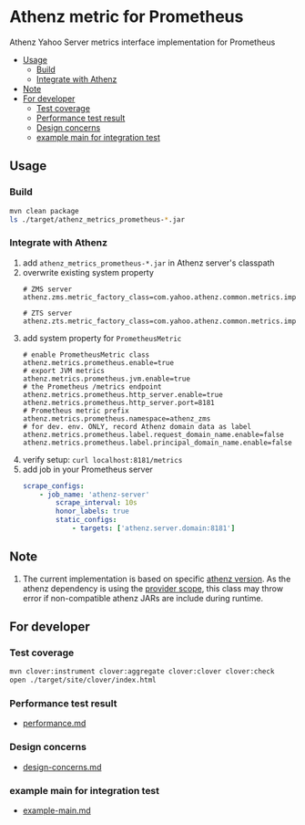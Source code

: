 # Athenz metric for Prometheus
Athenz Yahoo Server metrics interface implementation for Prometheus

<!-- TOC -->

- [Usage](#usage)
    - [Build](#build)
    - [Integrate with Athenz](#integrate-with-athenz)
- [Note](#note)
- [For developer](#for-developer)
    - [Test coverage](#test-coverage)
    - [Performance test result](#performance-test-result)
    - [Design concerns](#design-concerns)
    - [example main for integration test](#example-main-for-integration-test)

<!-- /TOC -->

<a id="markdown-usage" name="usage"></a>
## Usage

<a id="markdown-build" name="build"></a>
### Build
```bash
mvn clean package
ls ./target/athenz_metrics_prometheus-*.jar
```

<a id="markdown-integrate-with-athenz" name="integrate-with-athenz"></a>
### Integrate with Athenz
1. add `athenz_metrics_prometheus-*.jar` in Athenz server's classpath
1. overwrite existing system property
    ```properties
    # ZMS server
    athenz.zms.metric_factory_class=com.yahoo.athenz.common.metrics.impl.prometheus.PrometheusMetricFactory

    # ZTS server
    athenz.zts.metric_factory_class=com.yahoo.athenz.common.metrics.impl.prometheus.PrometheusMetricFactory
    ```
1. add system property for `PrometheusMetric`
    ```properties
    # enable PrometheusMetric class
    athenz.metrics.prometheus.enable=true
    # export JVM metrics
    athenz.metrics.prometheus.jvm.enable=true
    # the Prometheus /metrics endpoint
    athenz.metrics.prometheus.http_server.enable=true
    athenz.metrics.prometheus.http_server.port=8181
    # Prometheus metric prefix
    athenz.metrics.prometheus.namespace=athenz_zms
    # for dev. env. ONLY, record Athenz domain data as label
    athenz.metrics.prometheus.label.request_domain_name.enable=false
    athenz.metrics.prometheus.label.principal_domain_name.enable=false
    ```
1. verify setup: `curl localhost:8181/metrics`
1. add job in your Prometheus server
    ```yaml
    scrape_configs:
        - job_name: 'athenz-server'
            scrape_interval: 10s
            honor_labels: true
            static_configs:
                - targets: ['athenz.server.domain:8181']
    ```

<a id="markdown-note" name="note"></a>
## Note

1. The current implementation is based on specific [athenz version](./pom.xml#L31). As the athenz dependency is using the [provider scope](./pom.xml#L51), this class may throw error if non-compatible athenz JARs are include during runtime.

<a id="markdown-for-developer" name="for-developer"></a>
## For developer

<a id="markdown-test-coverage" name="test-coverage"></a>
### Test coverage
```bash
mvn clover:instrument clover:aggregate clover:clover clover:check
open ./target/site/clover/index.html
```

<a id="markdown-performance-test-result" name="performance-test-result"></a>
### Performance test result
- [performance.md](./doc/performance.md)

<a id="markdown-design-concerns" name="design-concerns"></a>
### Design concerns
- [design-concerns.md](./doc/design-concerns.md)

<a id="markdown-example-main-for-integration-test" name="example-main-for-integration-test"></a>
### example main for integration test
- [example-main.md](./doc/example-main.md)
